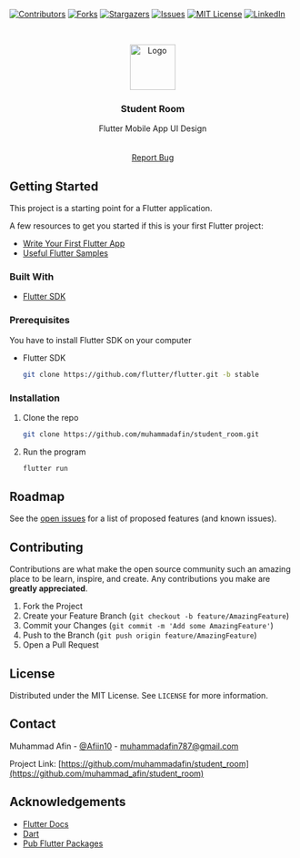 
[![Contributors][contributors-shield]][contributors-url]
[![Forks][forks-shield]][forks-url]
[![Stargazers][stars-shield]][stars-url]
[![Issues][issues-shield]][issues-url]
[![MIT License][license-shield]][license-url]
[![LinkedIn][linkedin-shield]][linkedin-url]



<!-- PROJECT LOGO -->
<br />
<p align="center">
  <a href="https://github.com/muhammadafin/student_room">
    <img src="images/logo.png" alt="Logo" width="80" height="80">
  </a>

  <h3 align="center">Student Room</h3>

  <p align="center">
    Flutter Mobile App UI Design
    <br />
<!--     <a href="https://github.com/muhammadafin/student_room/"><strong>Explore the docs »</strong></a> -->
    <br />
    <br />
<!--     <a href="https://github.com/muhammadafin/Haha">View Demo</a> -->
<!--     · -->
    <a href="https://github.com/muhammadafin/student_room/issues">Report Bug</a>
<!--     · -->
<!--     <a href="https://github.com/muhammadafin/student_room/issues">Request Feature</a> -->
  </p>
</p>


## Getting Started

<!-- [![Product Name Screen Shot][product-screenshot]](https://example.com) -->
This project is a starting point for a Flutter application.

A few resources to get you started if this is your first Flutter project:
* [Write Your First Flutter App](https://flutter.dev/docs/get-started/codelab)
* [Useful Flutter Samples](https://flutter.dev/docs/cookbook)



### Built With

* [Flutter SDK](https://flutter.dev)


### Prerequisites

You have to install Flutter SDK on your computer
* Flutter SDK
  ```sh
  git clone https://github.com/flutter/flutter.git -b stable
  ```

### Installation

1. Clone the repo
   ```sh
   git clone https://github.com/muhammadafin/student_room.git
   ```
2. Run the program
   ```sh
   flutter run
   ```


<!-- ROADMAP -->
## Roadmap

See the [open issues](https://github.com/muhammadafin/student_room/issues) for a list of proposed features (and known issues).



<!-- CONTRIBUTING -->
## Contributing

Contributions are what make the open source community such an amazing place to be learn, inspire, and create. Any contributions you make are **greatly appreciated**.

1. Fork the Project
2. Create your Feature Branch (`git checkout -b feature/AmazingFeature`)
3. Commit your Changes (`git commit -m 'Add some AmazingFeature'`)
4. Push to the Branch (`git push origin feature/AmazingFeature`)
5. Open a Pull Request



<!-- LICENSE -->
## License

Distributed under the MIT License. See `LICENSE` for more information.



<!-- CONTACT -->
## Contact

Muhammad Afin - [@Afiin10](https://twitter.com/Afiin10) - muhammadafin787@gmail.com

Project Link: [https://github.com/muhammadafin/student_room](https://github.com/muhammad_afin/student_room)



<!-- ACKNOWLEDGEMENTS -->
## Acknowledgements
* [Flutter Docs](https://flutter.dev/)
* [Dart](https://dart.dev/)
* [Pub Flutter Packages](https://pub.dev/)


<!-- MARKDOWN LINKS & IMAGES -->
[contributors-shield]: https://img.shields.io/github/contributors/othneildrew/Best-README-Template.svg?style=for-the-badge
[contributors-url]: https://github.com/muhammadafin/student_room/graphs/contributors
[forks-shield]: https://img.shields.io/github/forks/othneildrew/Best-README-Template.svg?style=for-the-badge
[forks-url]: https://github.com/muhammadafin/student_room/network/members
[stars-shield]: https://img.shields.io/github/stars/othneildrew/Best-README-Template.svg?style=for-the-badge
[stars-url]: https://github.com/muhammadafin/student_room/stargazers
[issues-shield]: https://img.shields.io/github/issues/othneildrew/Best-README-Template.svg?style=for-the-badge
[issues-url]: https://github.com/muhammadafin/student_room/issues
[license-shield]: https://img.shields.io/github/license/othneildrew/Best-README-Template.svg?style=for-the-badge
[license-url]: https://github.com/muhammadafin/student_room/blob/main/LICENSE
[linkedin-shield]: https://img.shields.io/badge/-LinkedIn-black.svg?style=for-the-badge&logo=linkedin&colorB=555
[linkedin-url]: https://www.linkedin.com/in/muhammad-afin-a36354175/
[product-screenshot]: images/screenshot.png

